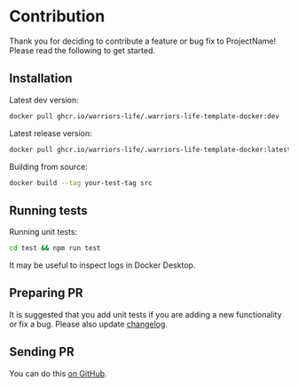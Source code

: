 # Contribution
Thank you for deciding to contribute a feature or bug fix to ProjectName! Please read the following to get started.

## Installation
Latest dev version:
```sh
docker pull ghcr.io/warriors-life/.warriors-life-template-docker:dev
```

Latest release version:
```sh
docker pull ghcr.io/warriors-life/.warriors-life-template-docker:latest
```

Building from source:
```sh
docker build --tag your-test-tag src
```

## Running tests
Running unit tests:
```sh
cd test && npm run test
```

It may be useful to inspect logs in Docker Desktop.

## Preparing PR
It is suggested that you add unit tests if you are adding a new functionality or fix a bug. Please also update [changelog](CHANGELOG.md).

## Sending PR
You can do this [on GitHub](https://docs.github.com/en/pull-requests/collaborating-with-pull-requests/proposing-changes-to-your-work-with-pull-requests/creating-a-pull-request-from-a-fork).